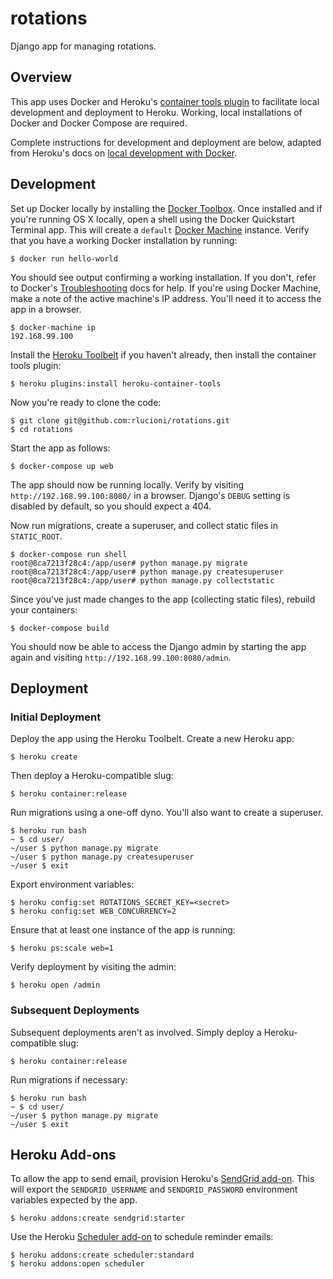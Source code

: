 # rotations

Django app for managing rotations.

## Overview

This app uses Docker and Heroku's [container tools plugin](https://github.com/heroku/heroku-container-tools) to facilitate local development and deployment to Heroku. Working, local installations of Docker and Docker Compose are required.

Complete instructions for development and deployment are below, adapted from Heroku's docs on [local development with Docker](https://devcenter.heroku.com/articles/local-development-with-docker).

## Development

Set up Docker locally by installing the [Docker Toolbox](https://www.docker.com/products/docker-toolbox). Once installed and if you're running OS X locally, open a shell using the Docker Quickstart Terminal app. This will create a `default` [Docker Machine](https://docs.docker.com/machine/overview/) instance. Verify that you have a working Docker installation by running:

```
$ docker run hello-world
```

You should see output confirming a working installation. If you don't, refer to Docker's [Troubleshooting](https://docs.docker.com/v1.10/faqs/troubleshoot/) docs for help. If you're using Docker Machine, make a note of the active machine's IP address. You'll need it to access the app in a browser.

```
$ docker-machine ip
192.168.99.100
```

Install the [Heroku Toolbelt](https://toolbelt.heroku.com/) if you haven't already, then install the container tools plugin:

```
$ heroku plugins:install heroku-container-tools
```

Now you're ready to clone the code:

```
$ git clone git@github.com:rlucioni/rotations.git
$ cd rotations
```

Start the app as follows:

```
$ docker-compose up web
```

The app should now be running locally. Verify by visiting `http://192.168.99.100:8080/` in a browser. Django's `DEBUG` setting is disabled by default, so you should expect a 404.

Now run migrations, create a superuser, and collect static files in `STATIC_ROOT`.

```
$ docker-compose run shell
root@8ca7213f28c4:/app/user# python manage.py migrate
root@8ca7213f28c4:/app/user# python manage.py createsuperuser
root@8ca7213f28c4:/app/user# python manage.py collectstatic
```

Since you've just made changes to the app (collecting static files), rebuild your containers:

```
$ docker-compose build
```

You should now be able to access the Django admin by starting the app again and visiting `http://192.168.99.100:8080/admin`.

## Deployment

### Initial Deployment

Deploy the app using the Heroku Toolbelt. Create a new Heroku app:

```
$ heroku create
```

Then deploy a Heroku-compatible slug:

```
$ heroku container:release
```

Run migrations using a one-off dyno. You'll also want to create a superuser.

```
$ heroku run bash
~ $ cd user/
~/user $ python manage.py migrate
~/user $ python manage.py createsuperuser
~/user $ exit
```

Export environment variables:

```
$ heroku config:set ROTATIONS_SECRET_KEY=<secret>
$ heroku config:set WEB_CONCURRENCY=2
```

Ensure that at least one instance of the app is running:

```
$ heroku ps:scale web=1
```

Verify deployment by visiting the admin:

```
$ heroku open /admin
```

### Subsequent Deployments

Subsequent deployments aren't as involved. Simply deploy a Heroku-compatible slug:

```
$ heroku container:release
```

Run migrations if necessary:

```
$ heroku run bash
~ $ cd user/
~/user $ python manage.py migrate
~/user $ exit
```

## Heroku Add-ons

To allow the app to send email, provision Heroku's [SendGrid add-on](https://devcenter.heroku.com/articles/sendgrid>). This will export the `SENDGRID_USERNAME` and `SENDGRID_PASSWORD` environment variables expected by the app.

```
$ heroku addons:create sendgrid:starter
```

Use the Heroku [Scheduler add-on](https://devcenter.heroku.com/articles/scheduler) to schedule reminder emails:

```
$ heroku addons:create scheduler:standard
$ heroku addons:open scheduler
```
